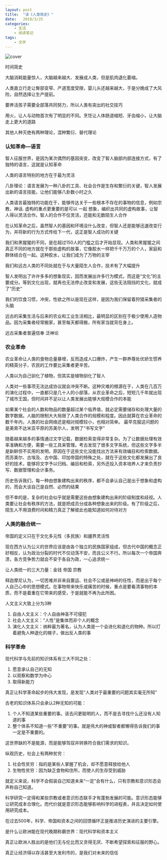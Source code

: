 ```yaml
---
layout: post
title:  "读《人类简史》"
date:   2018/3/25 
categories: 
    - 生活 
    - 阅读笔记
tags:
    - 文学
---
```

![cover](/images/book/brief-history.png)

时间简史

大脑消耗能量惊人，大脑越来越大、发展成人类，但是肌肉退化萎缩。

人类直立行走让臀部变窄、产道宽度受限，婴儿头还越来越大，于是分娩成了大风险，自然选择让生产提前。

要养活孩子需要全部落共同努力，所以人类有突出的社交技巧

用火，让人与动物首次有了明显的不同。烹饪让人体肠道缩短、牙齿缩小，让大脑走上更大的道路

其他人种灭绝有两种理论，混种繁衍、替代理论

### 认知革命—语言

智人征服世界，是因为某次偶然的基因突变，改变了智人脑部内部连接方式，有了独特的语言，这就是认知革命

人类的语言特别的地方在于最为灵活

八卦理论：语言发展为一种八卦的工具、社会合作是生存和繁衍的关键，智人发展出新的语言技能，让他们能够八卦数小时之久

人类语言最独特的功能在于，能够传达关于一些根本不存在的事物的信息，例如宗教，神话.
虚构的重点更重要的是可以 一起 想象，编织出共同的虚构故事，让智人得以灵活合作。智人的合作不仅灵活，还能和无数陌生人合作

在认知革命之后，虽然智人的基因和环境没什么改变，但智人还是能够迅速改变行为，并将新的行为方式传给下一代，这正是智人成功的关键

我们和黑猩猩的不同，是在超过150人的门槛之后才开始显现。人类和黑猩猩之间真正不同的地方就在于那些虚构的故事，它像胶水一样把千千万万的个人，家庭和群体结合在一起。这种胶水，让我们成为了万物的主宰

我们和远古人类的不同处就在于与大量陌生人合作，技术有了大幅提升

智人发明出了许许多多的想象现实，因而发展出许多行为模式，而这是“文化”的主要成分。等到文化出现，就再也无法停止改变和发展，这些无法阻挡的文化，就成了“历史”

我们的饮食习惯，冲突，性欲之所以是现在这样，是因为我们保留着狩猎采集者的头脑

远古的采集生活与后来的农业和工业生活相比，最明显的区别在于极少使用人造物品。因为采集者经常搬家，甚至每天都得搬，所有家当就背在身上。

远古采集者普遍信奉 泛神论

### 农业革命

农业革命让人类的食物总量暴增，反而造成人口爆炸，产生一群养尊处优娇生惯养的精英分子，农民的工作要比采集者更辛苦。

人类以为自己驯化了植物，但其实是植物驯化了智人

人类对一些事项无法达成协议就会冲突不断。这种灾难的根源在于，人类在几百万的演化过程中，一直都只是几十人的小部落，从农业革命之后，短短几千年就出现了城市王国，但时间并不足以让人类发展出能够大规模合作的本能

如果某个社会的人数和物品的数量超过某个临界值，就必定需要储存和处理大量的数字数据。人脑的限制大大局限了人类合作的规模和程度。因此就算在农业革命的数千年内，人类的社会网络还是相对规模较小，也相对简单。
最早克服这问题的是美索不达米亚平原的苏美尔人，发明了“书写文字”

随着越来越多的事情通过文字记载，数据检索变得非常复杂。为了让数据处理有效率准确和方便，需要一些工具来管理。考古发现了很多文字系统，但这些文字多半是新鲜但不实用的发明，原因在于这些文化没能找出方法来有效编目和检索数据。而苏美尔、古埃及、古中国、印加帝国的特殊之处，就在于这些文化都发展出了良好的技术，能够将文字予以归档、编目和检索，另外还投入资本培养人才来负责抄写、数据管理和会计事务。

历史告诉我们，每一种由想象建构出来的秩序，都不会承认自己是出于想象和虚构的，而会大谈自己是自然、必然的结果

但不幸的是，复杂的社会似乎就是需要这些由想象建构出来的阶级制度和歧视。人类要让社会有秩序的方法，就是把成员分成各种想象出来的阶级。有了阶级之后，陌生人不用浪费时间和精力真正了解彼此也能知道如何对待对方


### 人类的融合统一
帝国的定义只在于文化多元性（多民族）和疆界灵活性

现在西方认为公义的世界应该是由各个独立的民族国家组成，但古代中国的概念正好相反，认为政治分裂的时代不仅动荡不安，而且公义不行。所以每次一个帝国奔溃，各方竞争势力就会不安于各自为政，一心追求统一

让人类统一的三大力量：金钱 帝国 宗教

释迦摩尼认为，一切苦难并非来自噩运、社会不公或是神峙的任性，而是出于每个人自己心中的思想模式。在事物带来快乐或痛苦的时候，重点是要看清事物的本质，而不是着重在它带来的感受，于是就能不再为此所困。

人文主义大致上分为3种
1. 自由人文主义：个人自由神圣不可侵犯
2. 社会人文主义：“人性”是集体而非个人的概念
3. 演化人文主义：纳粹最为著名，认为人类是一个会进化和退化的物种。所以打着避免人种退化的幌子，做出反人类的事


### 科学革命
现代科学与先前的知识体系有三大不同之处：
1. 愿意承认自己的无知
2. 以观察和数学为中心
3. 取得新能力

真正让科学革命起步的伟大发现，是发现“人类对于最重要的问题其实毫无所知”

古老的知识体系只会承认2种无知的可能：
1. 个人不知道某些重要的事。该去问更聪明的人，而不是去寻找什么还没有人知道的事
2. 整个体系不知道一些“不重要”的事。就是伟大的神或智者都懒得告诉我们的事一定是不重要的。

这世界缺的不是能源，而是能够驾驭并转换符合我们需求的知识。

纵观历史，社会上有两种贫穷：
1. 社会性贫穷：指的是某些人掌握了机会，却不愿意释放给他人
2. 生物性贫穷：因为缺乏食物和住所，而使人的生存受到威胁

就定义来说，科学不会假装自己知道未来“一定”会有什么，只有宗教和意识形态会声称自己知道。

科学研究一定得和某些宗教或者意识形态联手才有蓬勃发展的可能。意识形态能够让研究成本合理化。而代价就是意识形态能够影响科学的进程表，并且决定如何使用研究成本。

在过去500年，科学、帝国和资本之间的回馈循环正是推进历史演进的主要引擎。


是什么让欧洲能在现代晚期称霸世界：现代科学和资本主义

真正让欧洲人胜出的是他们无与伦比而又贪得无厌、不断希望探索和征服的野心。

真正让经济得以存活甚至大发利市的，是我们对未来的信任